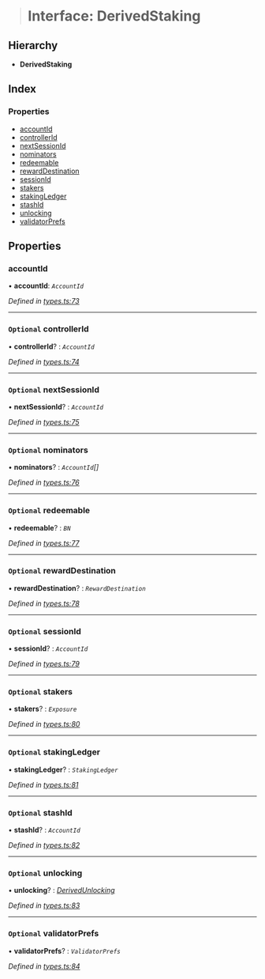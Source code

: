> # Interface: DerivedStaking

## Hierarchy

* **DerivedStaking**

## Index

### Properties

* [accountId](_types_.derivedstaking.md#accountid)
* [controllerId](_types_.derivedstaking.md#optional-controllerid)
* [nextSessionId](_types_.derivedstaking.md#optional-nextsessionid)
* [nominators](_types_.derivedstaking.md#optional-nominators)
* [redeemable](_types_.derivedstaking.md#optional-redeemable)
* [rewardDestination](_types_.derivedstaking.md#optional-rewarddestination)
* [sessionId](_types_.derivedstaking.md#optional-sessionid)
* [stakers](_types_.derivedstaking.md#optional-stakers)
* [stakingLedger](_types_.derivedstaking.md#optional-stakingledger)
* [stashId](_types_.derivedstaking.md#optional-stashid)
* [unlocking](_types_.derivedstaking.md#optional-unlocking)
* [validatorPrefs](_types_.derivedstaking.md#optional-validatorprefs)

## Properties

###  accountId

• **accountId**: *`AccountId`*

*Defined in [types.ts:73](https://github.com/polkadot-js/api/blob/a45e313/packages/api-derive/src/types.ts#L73)*

___

### `Optional` controllerId

• **controllerId**? : *`AccountId`*

*Defined in [types.ts:74](https://github.com/polkadot-js/api/blob/a45e313/packages/api-derive/src/types.ts#L74)*

___

### `Optional` nextSessionId

• **nextSessionId**? : *`AccountId`*

*Defined in [types.ts:75](https://github.com/polkadot-js/api/blob/a45e313/packages/api-derive/src/types.ts#L75)*

___

### `Optional` nominators

• **nominators**? : *`AccountId`[]*

*Defined in [types.ts:76](https://github.com/polkadot-js/api/blob/a45e313/packages/api-derive/src/types.ts#L76)*

___

### `Optional` redeemable

• **redeemable**? : *`BN`*

*Defined in [types.ts:77](https://github.com/polkadot-js/api/blob/a45e313/packages/api-derive/src/types.ts#L77)*

___

### `Optional` rewardDestination

• **rewardDestination**? : *`RewardDestination`*

*Defined in [types.ts:78](https://github.com/polkadot-js/api/blob/a45e313/packages/api-derive/src/types.ts#L78)*

___

### `Optional` sessionId

• **sessionId**? : *`AccountId`*

*Defined in [types.ts:79](https://github.com/polkadot-js/api/blob/a45e313/packages/api-derive/src/types.ts#L79)*

___

### `Optional` stakers

• **stakers**? : *`Exposure`*

*Defined in [types.ts:80](https://github.com/polkadot-js/api/blob/a45e313/packages/api-derive/src/types.ts#L80)*

___

### `Optional` stakingLedger

• **stakingLedger**? : *`StakingLedger`*

*Defined in [types.ts:81](https://github.com/polkadot-js/api/blob/a45e313/packages/api-derive/src/types.ts#L81)*

___

### `Optional` stashId

• **stashId**? : *`AccountId`*

*Defined in [types.ts:82](https://github.com/polkadot-js/api/blob/a45e313/packages/api-derive/src/types.ts#L82)*

___

### `Optional` unlocking

• **unlocking**? : *[DerivedUnlocking](../modules/_types_.md#derivedunlocking)*

*Defined in [types.ts:83](https://github.com/polkadot-js/api/blob/a45e313/packages/api-derive/src/types.ts#L83)*

___

### `Optional` validatorPrefs

• **validatorPrefs**? : *`ValidatorPrefs`*

*Defined in [types.ts:84](https://github.com/polkadot-js/api/blob/a45e313/packages/api-derive/src/types.ts#L84)*
